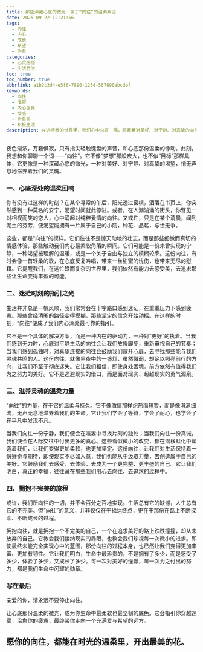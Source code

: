 ```yaml
---
title: 那些深藏心底的微光：关于“向往”的温柔絮语
date: 2025-09-22 12:21:56
tags:
  - 向往
  - 内心
  - 成长
  - 希望
  - 治愈
categories:
  - 心灵感悟
  - 生活哲学
toc: true
toc_number: true
abbrlink: a1b2c3d4-e5f6-7890-1234-567890abcdef
keywords:
  - 向往
  - 渴望
  - 内心世界
  - 情感
  - 治愈系
  - 积极生活
description: 在这喧嚣的世界里，我们心中总有一隅，珍藏着对美好、对宁静、对真挚的向往。它不是宏大的目标，而是滋养灵魂的微光，指引我们穿越迷茫，拥抱不完美的旅程。这篇文字，愿与你一同感受那份温柔而坚定的力量，让向往成为我们生命中最柔软也最坚韧的底色。
---
```


夜色渐浓，万籁俱寂，只有指尖轻触键盘的声音，和心底那份温柔的悸动。此刻，我想和你聊聊一个词——“向往”。它不像“梦想”那般宏大，也不似“目标”那样具体，它更像是一种深藏心底的微光，一种对美好、对宁静、对真挚的渴望，悄无声息地滋养着我们的灵魂。

### 一、心底深处的温柔回响

你有没有过这样的时刻？在某个寻常的午后，阳光透过窗棂，洒落在书页上，你突然感到一种莫名的安宁，渴望时间就此停驻。或者，在人潮汹涌的街头，你瞥见一对相视而笑的恋人，心中涌起对纯粹爱情的向往。又或许，只是在某个清晨，闻到泥土的芬芳，便渴望能拥有一片属于自己的小院，种花、品茗，与世无争。

这些，都是“向往”的模样。它们往往不是惊天动地的壮志，而是那些细微而真切的情感体验，那些触动我们内心最柔软角落的瞬间。它们可能是一份未曾实现的宁静，一种渴望被理解的温暖，或是一个关于自由与独立的模糊轮廓。这份向往，有时会像一首轻柔的歌，在心底反复吟唱，带来一丝甜蜜的忧伤，也带来无尽的慰藉。它提醒我们，在这忙碌而复杂的世界里，我们依然有能力去感受美，去追求那些让生命变得丰盈的可能。

### 二、迷茫时刻的指引之光

生活并非总是一帆风顺，我们常常会在十字路口感到迷茫，在重重压力下感到疲惫。那些曾经清晰的路径变得模糊，那些坚定的信念开始动摇。在这样的时刻，“向往”便成了我们内心深处最可靠的指引。

它不是一个具体的解决方案，而是一种内在的驱动力，一种对“更好”的执着。当我们感到无力时，心底对平静生活的向往会让我们放慢脚步，重新审视自己的节奏；当我们感到孤独时，对真挚连接的向往会鼓励我们敞开心扉，去寻找那些能与我们灵魂共鸣的人。这份向往，就像黑夜中的一盏灯，虽然微弱，却足以照亮前行的方向，让我们不至于彻底迷失。它让我们相信，即使身处困境，前方依然有值得我们为之努力的美好。它不是逃避现实的借口，而是面对现实、超越现实的勇气源泉。

### 三、滋养灵魂的温柔力量

“向往”的力量，在于它的温柔与持久。它不像激情那样炽热而短暂，而是像涓涓细流，无声无息地滋养着我们的生命。它让我们学会了等待，学会了耐心，也学会了在平凡中发现不凡。

当我们向往一份宁静，我们便会在喧嚣中寻找片刻的独处；当我们向往一份真诚，我们便会在人际交往中付出更多的真心。这些看似微小的改变，都在潜移默化中塑造着我们，让我们变得更加柔软，也更加坚定。这份向往，让我们对生活保持着一份好奇与期待，即使现实不尽如人意，我们也能从中汲取力量，去创造属于自己的美好。它鼓励我们去感受，去体验，去成为一个更完整、更丰盛的自己。它让我们明白，真正的幸福，往往藏在那些我们用心去向往、去追求的过程中。

### 四、拥抱不完美的旅程

或许，我们所向往的一切，并不会百分之百地实现。生活总有它的缺憾，人生总有它的不完美。但“向往”的意义，并非仅仅在于抵达终点，更在于那份在路上不断探索、不断成长的过程。

拥抱向往，就是拥抱一个不完美的自己，一个在追求美好的路上跌跌撞撞，却从未放弃的自己。它教会我们接纳现实的局限，也教会我们珍视每一次微小的进步。即使最终未能完全实现心中的蓝图，那份向往的过程本身，也已然让我们变得更加丰富、更加有韧性。它让我们明白，生命中最珍贵的，不是拥有了多少，而是感受了多少，体验了多少，又成长了多少。每一次对美好的憧憬，每一次为之付出的努力，都是我们生命中闪耀的勋章。

### 写在最后

亲爱的你，请永远不要停止向往。

让心底那份温柔的微光，成为你生命中最柔软也最坚韧的底色。它会指引你穿越迷雾，治愈你的疲惫，最终带你走向一个充满爱与希望的远方。

愿你的向往，都能在时光的温柔里，开出最美的花。
---